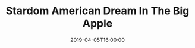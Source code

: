 ---
title: Stardom American Dream In The Big Apple
date: 2019-04-05T16:00:00
location: NYC Arena, Queens, NY
cagematch: https://www.cagematch.net/?id=1&nr=35770
---